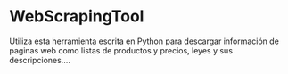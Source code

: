 # WebScrapingTool
Utiliza esta herramienta escrita en Python para descargar información de paginas web como listas de productos y precios, leyes y sus descripciones....
